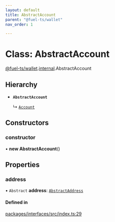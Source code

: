 ```yaml
---
layout: default
title: AbstractAccount
parent: "@fuel-ts/wallet"
nav_order: 1

---
```


# Class: AbstractAccount

[@fuel-ts/wallet](../index.md).[internal](../namespaces/internal.md).AbstractAccount

## Hierarchy

- **`AbstractAccount`**

  ↳ [`Account`](Account.md)

## Constructors

### constructor

• **new AbstractAccount**()

## Properties

### address

• `Abstract` **address**: [`AbstractAddress`](internal-AbstractAddress.md)

#### Defined in

[packages/interfaces/src/index.ts:29](https://github.com/FuelLabs/fuels-ts/blob/master/packages/interfaces/src/index.ts#L29)
